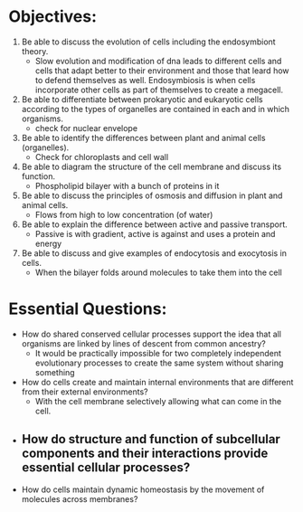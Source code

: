 # Objectives:

1.  Be able to discuss the evolution of cells including the endosymbiont theory.
	- Slow evolution and modification of dna leads to different cells and cells that adapt better to their environment and those that leard how to defend themselves as well. Endosymbiosis is when cells incorporate other cells as part of themselves to create a megacell.
2.  Be able to differentiate between prokaryotic and eukaryotic cells according to the types of organelles are contained in each and in which organisms.
	- check for nuclear envelope
3.  Be able to identify the differences between plant and animal cells (organelles).
	- Check for chloroplasts and cell wall
4.  Be able to diagram the structure of the cell membrane and discuss its function.
	- Phospholipid bilayer with a bunch of proteins in it
5.  Be able to discuss the principles of osmosis and diffusion in plant and animal cells.
	- Flows from high to low concentration (of water)
6.  Be able to explain the difference between active and passive transport.
	- Passive is with gradient, active is against and uses a protein and energy
7.  Be able to discuss and give examples of endocytosis and exocytosis in cells.
	- When the bilayer folds around molecules to take them into the cell

# Essential Questions:

- How do shared conserved cellular processes support the idea that all organisms are linked by lines of descent from common ancestry?
	- It would be practically impossible for two completely independent evolutionary processes to create the same system without sharing something
- How do cells create and maintain internal environments that are different from their external environments?
	- With the cell membrane selectively allowing what can come in the cell.
- How do structure and function of subcellular components and their interactions provide essential cellular processes?
	- 
- How do cells maintain dynamic homeostasis by the movement of molecules across membranes?